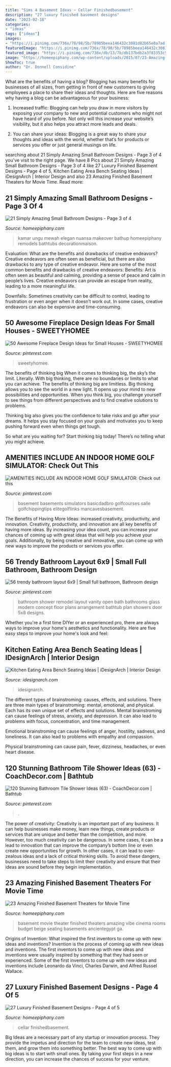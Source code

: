 ```yaml
---
title: "Sims 4 Basement Ideas ~ Cellar Finishedbasement"
description: "27 luxury finished basement designs"
date: "2023-02-18"
categories:
- "ideas"
tags: ["ideas"]
images:
- "https://i.pinimg.com/736x/78/98/5b/78985beea146432c3081d82b65e0a7ad.jpg"
featuredImage: "https://i.pinimg.com/736x/78/98/5b/78985beea146432c3081d82b65e0a7ad.jpg"
featured_image: "https://i.pinimg.com/736x/db/13/7b/db137bdb2a3f83353c527508ffdf8885.jpg"
image: "https://homeepiphany.com/wp-content/uploads/2015/07/23-Amazing-Finished-Basement-Theaters-for-Movie-Time-3.jpg"
ShowToc: true
author: "Dr. Donnell Considine"
---
```



What are the benefits of having a blog?
Blogging has many benefits for businesses of all sizes, from getting in front of new customers to giving employees a place to share their ideas and thoughts. Here are five reasons why having a blog can be advantageous for your business: 
1. Increased traffic: Blogging can help you draw in more visitors by exposing your company to new and potential customers who might not have heard of you before. Not only will this increase your website’s visibility, but it also helps you attract more leads and deals. 

2. You can share your ideas: Blogging is a great way to share your thoughts and ideas with the world, whether that’s for products or services you offer or just general musings on life.

	

		
searching about 21 Simply Amazing Small Bathroom Designs - Page 3 of 4 you've visit to the right page. We have 8 Pics about 21 Simply Amazing Small Bathroom Designs - Page 3 of 4 like 27 Luxury Finished Basement Designs - Page 4 of 5, Kitchen Eating Area Bench Seating Ideas | iDesignArch | Interior Design and also 23 Amazing Finished Basement Theaters for Movie Time. Read more:
		
    
## 21 Simply Amazing Small Bathroom Designs - Page 3 Of 4

<img loading=lazy src="https://homeepiphany.com/wp-content/uploads/2015/05/21-Simply-Amazing-Small-Bathroom-Designs-12.jpg" onerror="this.onerror=null;this.src='https://tse3.mm.bing.net/th?id=OIP.RXvwqEQbY1dh9gebGqHKEQHaJ4&amp;pid=15.1';" alt="21 Simply Amazing Small Bathroom Designs - Page 3 of 4">

_Source: homeepiphany.com_

>kamar ungu mewah elegan nuansa makeover bathup homeepiphany remodels bathtubs decorationmaison. 

	

Evaluation: What are the benefits and drawbacks of creative endeavors?
Creative endeavors are often seen as beneficial, but there are also drawbacks to any type of creative endeavor. Here are some of the most common benefits and drawbacks of creative endeavors: 
Benefits: Art is often seen as beautiful and calming, providing a sense of peace and calm in people’s lives. Creative endeavors can provide an escape from reality, leading to a more meaningful life.

Downfalls: Sometimes creativity can be difficult to control, leading to frustration or even anger when it doesn’t work out. In some cases, creative endeavors can also be expensive and time-consuming.

    
## 50 Awesome Fireplace Design Ideas For Small Houses - SWEETYHOMEE

<img loading=lazy src="https://i.pinimg.com/736x/78/98/5b/78985beea146432c3081d82b65e0a7ad.jpg" onerror="this.onerror=null;this.src='https://tse2.mm.bing.net/th?id=OIP.UU1qCqu0_syu55x23nuO7wAAAA&amp;pid=15.1';" alt="50 Awesome Fireplace Design Ideas for Small Houses - SWEETYHOMEE">

_Source: pinterest.com_

>sweetyhomee. 

	

The benefits of thinking big
When it comes to thinking big, the sky’s the limit. Literally. With big thinking, there are no boundaries or limits to what you can achieve. The benefits of thinking big are limitless.
Big thinking allows you to see the world in a new light. It opens up your mind to new possibilities and opportunities. When you think big, you challenge yourself to see things from different perspectives and to find creative solutions to problems.

Thinking big also gives you the confidence to take risks and go after your dreams. It helps you stay focused on your goals and motivates you to keep pushing forward even when things get tough.

So what are you waiting for? Start thinking big today! There’s no telling what you might achieve.

    
## AMENITIES INCLUDE AN INDOOR HOME GOLF SIMULATOR: Check Out This

<img loading=lazy src="https://i.pinimg.com/736x/a8/a7/fc/a8a7fcb6cbd2657ec5e50bf4252a0081.jpg" onerror="this.onerror=null;this.src='https://tse3.mm.bing.net/th?id=OIP.1_wLQNZRA1i8BCeYKwlcmQAAAA&amp;pid=15.1';" alt="AMENITIES INCLUDE AN INDOOR HOME GOLF SIMULATOR: Check out this">

_Source: pinterest.com_

>basement basements simulators basicdadbro golfcourses salle golfchippingtips elitegolflinks mancavesbasement. 

	

The Benefits of Having More Ideas: increased creativity, productivity, and innovation.
Creativity, productivity, and innovation are all key benefits of having more ideas. By increasing your idea count, you can increase your chances of coming up with great ideas that will help you achieve your goals. Additionally, by being creative and innovative, you can come up with new ways to improve the products or services you offer.

    
## 56 Trendy Bathroom Layout 6x9 | Small Full Bathroom, Bathroom Design

<img loading=lazy src="https://i.pinimg.com/736x/db/13/7b/db137bdb2a3f83353c527508ffdf8885.jpg" onerror="this.onerror=null;this.src='https://tse1.mm.bing.net/th?id=OIP.E5hHc7EtyxRySui1qOufvgAAAA&amp;pid=15.1';" alt="56 trendy bathroom layout 6x9 | Small full bathroom, Bathroom design">

_Source: pinterest.com_

>bathroom shower remodel layout vanity open bath bathrooms glass modern concept floor plans arrangement bathtub plan showers door 5x8 designs. 

	

Whether you're a first time DIYer or an experienced pro, there are always ways to improve your home's aesthetics and functionality. Here are five easy steps to improve your home's look and feel: 

    
## Kitchen Eating Area Bench Seating Ideas | IDesignArch | Interior Design

<img loading=lazy src="https://www.idesignarch.com/wp-content/uploads/Kitchen-Bench-Seating-Ideas_2.jpg" onerror="this.onerror=null;this.src='https://tse2.mm.bing.net/th?id=OIP.xZQaCEhRpKxcpPy9r8hfxAHaE8&amp;pid=15.1';" alt="Kitchen Eating Area Bench Seating Ideas | iDesignArch | Interior Design">

_Source: idesignarch.com_

>idesignarch. 

	

The different types of brainstroming: causes, effects, and solutions.
There are three main types of brainstroming: mental, emotional, and physical. Each has its own unique set of effects and solutions.
Mental brainstroming can cause feelings of stress, anxiety, and depression. It can also lead to problems with focus, concentration, and time management.

Emotional brainstroming can cause feelings of anger, hostility, sadness, and loneliness. It can also lead to problems with empathy and compassion.

Physical brainstroming can cause pain, fever, dizziness, headaches, or even heart disease.

    
## 120 Stunning Bathroom Tile Shower Ideas (63) - CoachDecor.com | Bathtub

<img loading=lazy src="https://i.pinimg.com/736x/d8/0c/83/d80c83b4e59dd47b6290250e83b971b3.jpg" onerror="this.onerror=null;this.src='https://tse4.mm.bing.net/th?id=OIP.Ie57y1VMkP5_HokDTMaH6AHaJ3&amp;pid=15.1';" alt="120 Stunning Bathroom Tile Shower Ideas (63) - CoachDecor.com | Bathtub">

_Source: pinterest.com_

>. 

	

The power of creativity:
Creativity is an important part of any business. It can help businesses make money, learn new things, create products or services that are unique and better than the competition, and more. However, too much creativity can be dangerous. In some cases, it can be a lead to innovation that can improve the company’s bottom line or even create new opportunities for growth. In other cases, it can lead to over-zealous ideas and a lack of critical thinking skills. To avoid these dangers, businesses need to take steps to limit their creativity and ensure that their ideas are sound before they begin implementation.

    
## 23 Amazing Finished Basement Theaters For Movie Time

<img loading=lazy src="https://homeepiphany.com/wp-content/uploads/2015/07/23-Amazing-Finished-Basement-Theaters-for-Movie-Time-3.jpg" onerror="this.onerror=null;this.src='https://tse3.mm.bing.net/th?id=OIP.NdqtmzSnuyT72z53ktMfjgHaE7&amp;pid=15.1';" alt="23 Amazing Finished Basement Theaters for Movie Time">

_Source: homeepiphany.com_

>basement movie theater finished theaters amazing vibe cinema rooms budget beige seating basements ancientegypt ga. 

	

Origins of Invention: What inspired the first inventors to come up with new ideas and inventions?
Invention is the process of coming up with new ideas and inventions. The first inventors to come up with new ideas and inventions were usually inspired by something that they had seen or experienced. Some of the first inventors to come up with new ideas and inventions include Leonardo da Vinci, Charles Darwin, and Alfred Russel Wallace.

    
## 27 Luxury Finished Basement Designs - Page 4 Of 5

<img loading=lazy src="https://homeepiphany.com/wp-content/uploads/2015/07/27-Luxury-Finished-Basement-Designs-17.jpg" onerror="this.onerror=null;this.src='https://tse4.mm.bing.net/th?id=OIP.gCUa4leZ6ehKv7fLMGCbPAHaE6&amp;pid=15.1';" alt="27 Luxury Finished Basement Designs - Page 4 of 5">

_Source: homeepiphany.com_

>cellar finishedbasement. 

	

Big Ideas are a necessary part of any startup or innovation process. They provide the impetus and direction for the team to create new ideas, test them, and grow them into something better. The best way to come up with big ideas is to start with small ones. By taking your first steps in a new direction, you can increase the chances of success for your venture.

